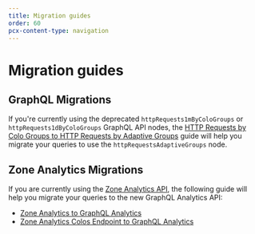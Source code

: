 ```yaml
---
title: Migration guides
order: 60
pcx-content-type: navigation
---
```


# Migration guides

## GraphQL Migrations

If you're currently using the deprecated `httpRequests1mByColoGroups` or `httpRequests1dByColoGroups` GraphQL API nodes, the [HTTP Requests by Colo Groups to HTTP Requests by Adaptive Groups](/graphql-api/migration-guides/graphql-api-analytics/) guide will help you migrate your queries to use the `httpRequestsAdaptiveGroups` node.

## Zone Analytics Migrations

If you are currently using the [Zone Analytics API](https://api.cloudflare.com/#zone-analytics-properties), the following guide will help you migrate your queries to the new GraphQL Analytics API:

- [Zone Analytics to GraphQL Analytics](/graphql-api/migration-guides/zone-analytics/)
- [Zone Analytics Colos Endpoint to GraphQL Analytics](/graphql-api/migration-guides/zone-analytics-colos/)

